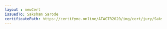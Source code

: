 ```yaml
--- 
layout : newCert 
issuedTo: Saksham Sarode
certificatePath: https://certifyme.online/ATAGTR2020/img/cert/jury/SakshamSarode_2e64c.png
--- 
```

